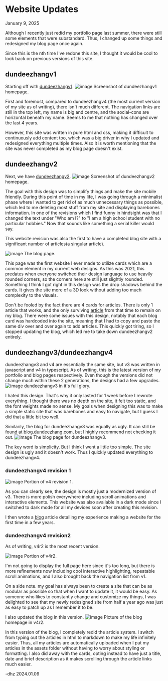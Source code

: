 # Website Updates

January 9, 2025

Although I recently just redid my portfolio page last summer, there were still some elements that were substandard. Thus, I changed up some things and redesigned my blog page once again.

Since this is the nth time I've redone this site, I thought it would be cool to look back on previous versions of this site.

## dundeezhangv1
Starting off with [dundeezhangv1](https://dundeezhang.github.io/dundeezhangv1/). 
![image](./assets/website-updates/dundeezhangv1home.png)
Screenshot of dundeezhangv1 homepage.

First and foremost, compared to dundeezhangv4 (the most current version of my site as of writing), there isn't much different. The navigation links are still in the top left, my name is big and centre, and the social-cons are horizontal beneath my name. Seems to me that nothing has changed over the last 4 years. 

However, this site was written in pure html and css, making it difficult to continuously add content too, which was a big driver in why I updated and redesigned everything multiple times. Also it is worth mentioning that the site was never completed as my blog page doesn't exist.

## dundeezhangv2
Next, we have [dundeezhangv2](https://dundeezhang.github.io/dundeezhangv2/).
![image](./assets/website-updates/dundeezhangv2home.png)
Screenshot of dundeezhangv2 homepage.

The goal with this design was to simplify things and make the site mobile friendly. During this point of time in my life, I was going through a minimalist phase where I wanted to get rid of as much unnecessary things as possible, which led to me deleting most stuff from my site and displaying barebones information. In one of the revisions which I find funny in hindsight was that I changed the text under "Who am I?" to "I am a high school student with no particular hobbies." Now that sounds like something a serial killer would say.

This website revision was also the first to have a completed blog site with a significant number of articles(a singular article).  

![image](./assets/website-updates/dundeezhangv2blog.png)
The blog page. 

This page was the first website I ever made to utilize cards which are a common element in my current web designs. As this was 2021, this predates when everyone switched their design language to use heavily rounded corners, so the corners here are still just slightly rounded. Something I think I got right in this design was the drop shadows behind the cards. It gives the site more of a 3D look without adding too much complexity to the visuals.

Don't be fooled by the fact there are 4 cards for articles. There is only 1 article that works, and the only surviving [article](./online-highschool.md) from that time to remain on my blog. There were some issues with this design, notably that each blog card was hardcoded into the site, meaning that I had to copy and paste the same div over and over again to add articles. This quickly got tiring, so I stopped updating the blog, which led me to take down dundeezhangv2 entirely.

## dundeezhangv3/dundeezhangv4
dundeezhangv3 and v4 are essentially the same site, but v3 was written in javascript and v4 in typescript. As of writing, this is the latest version of my portfolio and blog pages respectively. Even though the versions did not change much within these 2 generations, the designs had a few upgrades. 
![image](./assets/website-updates/dundeezhangv3home.png)
dundeezhangv3 in it's full glory.

I hated this design. That's why it only lasted for 1 week before I rewrote everything. I thought there was no depth on the site, it felt too static, and the font weights made no sense. My goals when designing this was to make a simple static site that was barebones and easy to navigate, but I guess I did that a little bit too well.

Similarily, the blog for dundeezhangv3 was equally as ugly. It can still be found at [blog.dundeezhang.com](https://blog.dundeezhang.com), but I highly recommend not checking it out.
![image](./assets/website-updates/dundeezhangv3blog.png)
The blog page for dundeezhangv3.

The key word is simplicity. But I think I went a little too simple. The site design is ugly and it doesn't work. Thus I quickly updated everything to dundeezhangv4.
### dundeezhangv4 revision 1
![image](./assets/website-updates/dundeezhangv4r1.png)
Portion of v4 revision 1.

As you can clearly see, the design is mostly just a modernized version of v3. There is more polish everywhere including scroll animations and interactive elements. This website was also available in a dark mode since I switched to dark mode for all my devices soon after creating this revision.

I then wrote a [blog](./making-website-1.md) article detailing my experience making a website for the first time in a few years.
### dundeezhangv4 revision2
As of writing, v4r2 is the most recent version.

![image](./assets/website-updates/dundeezhangv4r2.png)
Portion of v4r2.

I'm not going to display the full page here since it's too long, but there is more refinements now including cool interactive highlighting, repeatable scroll animations, and I also brought back the navigation list from v1.

On a side note. my goal has always been to create a site that can be as modular as possible so that when I want to update it, it would be easy. As someone who likes to constantly change and customize my things, I was delighted to see that my newly redesigned site from half a year ago was just as easy to patch up as I remember it to be.

I also updated the blog in this version.
![image](./assets/website-updates/dundeezhangv4r2blog.png)
Picture of the blog homepage in v4r2.

In this version of the blog, I completely redid the article system. I switch from typing out the articles in html to markdown to make my life infinitely easier. Thus, all my articles are automatically uploaded when I put my articles in the assets folder without having to worry about styling or formatting. I also did away with the cards, opting instead to have just a title, date and brief description as it makes scrolling through the article links much easier.

-dhz 2024.01.09